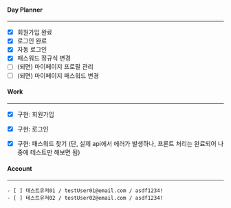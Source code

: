 
#### Day Planner
---
- [x] 회원가입 완료
- [x] 로그인 완료
- [x] 자동 로그인
- [x] 패스워드 정규식 변경
- [ ] (되면) 마이페이지 프로필 관리
- [ ] (되면) 마이페이지 패스워드 변경

#### Work
---
- [x] 구현: 회원가입
- [x] 구현: 로그인
- [x] 구현: 패스워드 찾기 (단, 실제 api에서 에러가 발생하나, 프론트 처리는 완료되어 나중에 테스트만 해보면 됨)


#### Account
---
	- [ ] 테스트유저01 / testUser01@email.com / asdf1234!
	- [ ] 테스트유저02 / testUser02@email.com / asdf1234!

